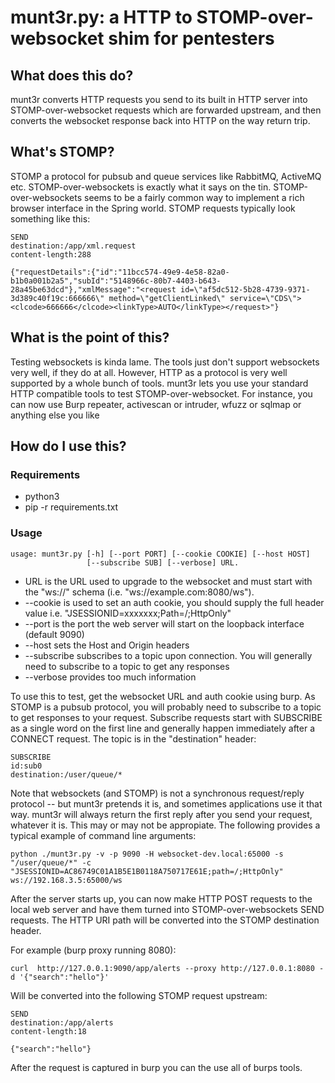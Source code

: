# munt3r.py: a HTTP to STOMP-over-websocket shim for pentesters

## What does this do?

munt3r converts HTTP requests you send to its built in HTTP server into STOMP-over-websocket requests which are forwarded upstream, and then converts the websocket response back into HTTP on the way return trip. 

## What's STOMP?

STOMP a protocol for pubsub and queue services like RabbitMQ, ActiveMQ etc. STOMP-over-websockets is exactly  what it says on the tin.  STOMP-over-websockets seems to be a fairly common way to implement a rich browser interface in the Spring world. STOMP requests typically look something like this:

    SEND
    destination:/app/xml.request
    content-length:288
    
    {"requestDetails":{"id":"11bcc574-49e9-4e58-82a0-b1b0a001b2a5","subId":"5148966c-80b7-4403-b643-28a45be63dcd"},"xmlMessage":"<request id=\"af5dc512-5b28-4739-9371-3d389c40f19c:666666\" method=\"getClientLinked\" service=\"CDS\"><clcode>666666</clcode><linkType>AUTO</linkType></request>"}


## What is the point of this?

Testing websockets is kinda lame. The tools just don't support websockets very well, if they do at all. However, HTTP as a protocol is very well supported by a whole bunch of tools. munt3r lets you use your standard HTTP compatible tools to test STOMP-over-websocket. For instance, you can now use Burp repeater, activescan or intruder, wfuzz or sqlmap or anything else you like

## How do I use this?

### Requirements

* python3
* pip -r requirements.txt

### Usage

    usage: munt3r.py [-h] [--port PORT] [--cookie COOKIE] [--host HOST]
                     [--subscribe SUB] [--verbose] URL. 

* URL is the URL used to upgrade to the websocket and must start with the "ws://" schema (i.e. "ws://example.com:8080/ws"). 
* --cookie is used to set an auth cookie, you should supply the full header value i.e. "JSESSIONID=xxxxxxx;Path=/;HttpOnly"
* --port is the port the web server will start on the loopback interface (default 9090)
* --host sets the Host and Origin headers
* --subscribe subscribes to a topic upon connection. You will generally need to subscribe to a topic to get any responses
* --verbose provides too much information

To use this to test, get the websocket URL and auth  cookie using burp. As STOMP is a pubsub protocol, you will probably need to subscribe to a topic to get responses to your request. Subscribe  requests start with SUBSCRIBE as a single word on the first line and generally happen immediately after a CONNECT request. The topic is in the "destination" header:

    SUBSCRIBE
    id:sub0
    destination:/user/queue/*

Note that websockets (and STOMP) is not a synchronous request/reply protocol -- but munt3r pretends it is, and sometimes applications use it that way. munt3r will always return the first reply after you send your request, whatever it is. This may or may not be appropiate. The following provides a typical example of command line arguments:

    python ./munt3r.py -v -p 9090 -H websocket-dev.local:65000 -s "/user/queue/*" -c "JSESSIONID=AC86749C01A1B5E1B0118A750717E61E;path=/;HttpOnly" ws://192.168.3.5:65000/ws

After the server starts up, you can now make HTTP POST requests to the local web server and have them turned into STOMP-over-websockets SEND requests. The HTTP URI path will be converted into the STOMP destination header. 

For example (burp proxy running 8080):

    curl  http://127.0.0.1:9090/app/alerts --proxy http://127.0.0.1:8080 -d '{"search":"hello"}'

Will be converted into the following STOMP request upstream:

    SEND
    destination:/app/alerts
    content-length:18

    {"search":"hello"}

After the request is captured in burp you can the use all of burps tools. 











